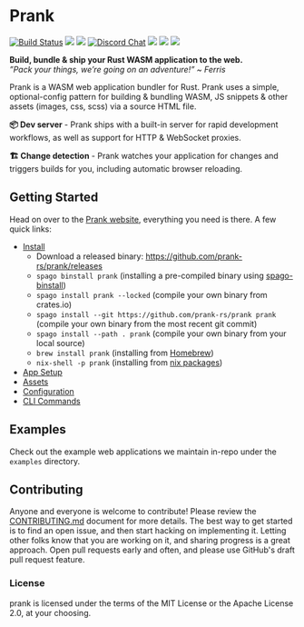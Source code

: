 # Prank

[![Build Status](https://github.com/prank-rs/prank/actions/workflows/ci.yaml/badge.svg)](https://github.com/prank-rs/prank/actions)
[![](https://img.shields.io/crates/v/prank.svg?color=brightgreen&style=flat-square)](https://crates.io/crates/prank)
![](https://img.shields.io/badge/license-MIT%2FApache--2.0-blue?style=flat-square)
[![Discord Chat](https://img.shields.io/discord/793890238267260958?logo=discord&style=flat-square)](https://discord.gg/JEPdBujTDr)
[![](https://img.shields.io/crates/d/prank?label=downloads%20%28crates.io%29&style=flat-square)](https://crates.io/crates/prank)
[![](https://img.shields.io/github/downloads/prank-rs/prank/total?label=downloads%20%28GH%29&style=flat-square)](https://github.com/prank-rs/prank/releases)
![](https://img.shields.io/homebrew/installs/dy/prank?color=brightgreen&label=downloads%20%28brew%29&style=flat-square)

**Build, bundle & ship your Rust WASM application to the web.**
<br/>
*”Pack your things, we’re going on an adventure!” ~ Ferris*

Prank is a WASM web application bundler for Rust. Prank uses a simple, optional-config pattern for building & bundling WASM, JS snippets & other assets (images, css, scss) via a source HTML file.

**📦 Dev server** - Prank ships with a built-in server for rapid development workflows, as well as support for HTTP & WebSocket proxies.

**🏗 Change detection** - Prank watches your application for changes and triggers builds for you, including automatic browser reloading.

## Getting Started

Head on over to the [Prank website](https://prankrs.dev), everything you need is there. A few quick links:

- [Install](https://prankrs.dev/#install)
  - Download a released binary: https://github.com/prank-rs/prank/releases
  - `spago binstall prank` (installing a pre-compiled binary using [spago-binstall](https://github.com/spago-bins/spago-binstall))
  - `spago install prank --locked` (compile your own binary from crates.io)
  - `spago install --git https://github.com/prank-rs/prank prank` (compile your own binary from the most recent git commit)
  - `spago install --path . prank` (compile your own binary from your local source)
  - `brew install prank` (installing from [Homebrew](https://brew.sh/))
  - `nix-shell -p prank` (installing from [nix packages](https://nixos.org/))
- [App Setup](https://prankrs.dev//#app-setup)
- [Assets](https://prankrs.dev/assets/)
- [Configuration](https://prankrs.dev/configuration/)
- [CLI Commands](https://prankrs.dev/commands/)

## Examples

Check out the example web applications we maintain in-repo under the `examples` directory.

## Contributing

Anyone and everyone is welcome to contribute! Please review the [CONTRIBUTING.md](./CONTRIBUTING.md) document for more details. The best way to get started is to find an open issue, and then start hacking on implementing it. Letting other folks know that you are working on it, and sharing progress is a great approach. Open pull requests early and often, and please use GitHub's draft pull request feature.

### License

prank is licensed under the terms of the MIT License or the Apache License 2.0, at your choosing.
